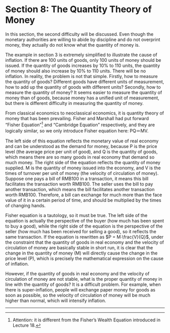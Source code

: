 # Section 8: The Quantity Theory of Money

In this section, the second difficulty will be discussed. Even though the monetary authorities are willing to abide by discipline and do not overprint money, they actually do not know what the quantity of money is.

The example in section 3 is extremely simplified to illustrate the cause of inflation. If there are 100 units of goods, only 100 units of money should be issued. If the quantity of goods increases by 10% to 110 units, the quantity of money should also increase by 10% to 110 units. There will be no inflation. In reality, the problem is not that simple. Firstly, how to measure the quantity of goods? Different goods have different units of measurement, how to add up the quantity of goods with different units? Secondly, how to measure the quantity of money? It seems easier to measure the quantity of money than of goods, because money has a unified unit of measurement, but there is different difficulty in measuring the quantity of money.

From classical economics to neoclassical economics, it is quantity theory of money that has been prevailing. Fisher and Marshall had put forward “Fisher Equation”[^1] and “Cambridge Equation” respectively, and they are logically similar, so we only introduce Fisher equation here: PQ＝MV.

The left side of this equation reflects the monetary value of real economy and can be understood as the demand for money, because P is the price level (the average price per unit of good), and Q is the quantity of goods, which means there are so many goods in real economy that demand so much money. The right side of the equation reflects the quantity of money supplied. M is the quantity of money issued into the economy, and V is the times of turnover per unit of money (the velocity of circulation of money). Suppose one pays a bill of RMB100 in a transaction, it means this bill facilitates the transaction worth RMB100. The seller uses the bill to pay another transaction, which means the bill facilitates another transaction worth RMB100. Therefore, a bill can exchange for much more than the face value of it in a certain period of time, and should be multiplied by the times of changing hands.

Fisher equation is a tautology, so it must be true. The left side of the equation is actually the perspective of the buyer (how much has been spent to buy a good), while the right side of the equation is the perspective of the seller (how much has been received for selling a good), so it reflects the same transaction. If the equation is rewritten as $P = M∙\frac{V}{Q}$, under the constraint that the quantity of goods in real economy and the velocity of circulation of money are basically stable in short run, it is clear that the change in the quantity of money (M) will directly cause the change in the price level (P), which is precisely the mathematical expression on the cause of inflation.

However, if the quantity of goods in real economy and the velocity of circulation of money are not stable, what is the proper quantity of money in line with the quantity of goods? It is a difficult problem. For example, when there is super-inflation, people will exchange paper money for goods as soon as possible, so the velocity of circulation of money will be much higher than normal, which will intensify inflation.

- - - -

[^1]: Attention: it is different from the Fisher’s Wealth Equation introduced in Lecture 18.

<script>
MathJax = {
  tex: {
    inlineMath: [['$', '$'], ['\\(', '\\)']]
  }
};
</script>
<script id="MathJax-script" async
  src="https://cdn.jsdelivr.net/npm/mathjax@3/es5/tex-chtml.js">
</script>